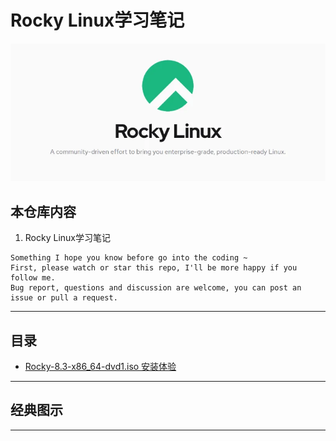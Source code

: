 # Rocky Linux学习笔记

![20210514_144243_56](image/20210514_144243_56.png)

## 本仓库内容

1. Rocky Linux学习笔记


```
Something I hope you know before go into the coding ~
First, please watch or star this repo, I'll be more happy if you follow me.
Bug report, questions and discussion are welcome, you can post an issue or pull a request.
```

---

## 目录


* [Rocky-8.3-x86_64-dvd1.iso 安装体验](docs/安装体验.md)




---


## 经典图示


---
